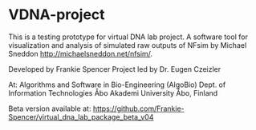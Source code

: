 # VDNA-project

This is a testing prototype for virtual DNA lab project. A software tool for visualization and analysis of simulated raw outputs of NFsim by Michael Sneddon http://michaelsneddon.net/nfsim/.  

Developed by Frankie Spencer
Project led by Dr. Eugen Czeizler

At: Algorithms and Software in Bio-Engineering (AlgoBio)
    Dept. of Information Technologies
    Åbo Akademi University
    Åbo, Finland

Beta version available at: https://github.com/Frankie-Spencer/virtual_dna_lab_package_beta_v04

